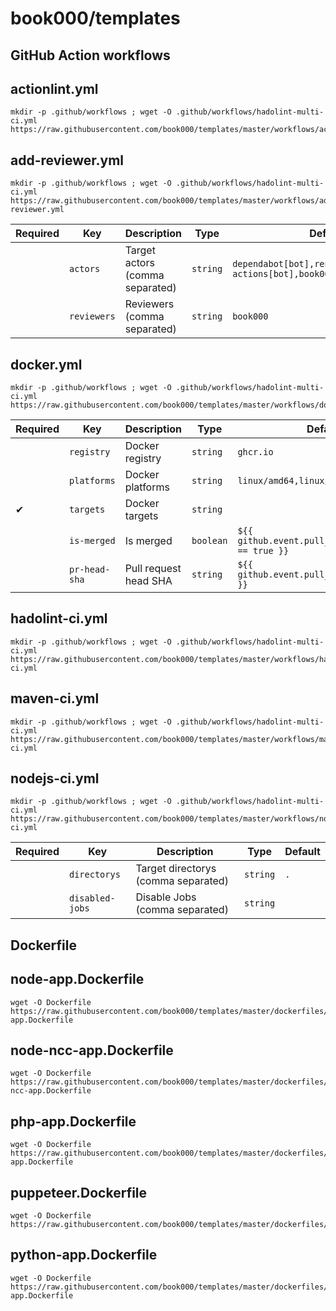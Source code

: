 # book000/templates

## GitHub Action workflows

## actionlint.yml

```shell
mkdir -p .github/workflows ; wget -O .github/workflows/hadolint-multi-ci.yml https://raw.githubusercontent.com/book000/templates/master/workflows/actionlint.yml
```

## add-reviewer.yml

```shell
mkdir -p .github/workflows ; wget -O .github/workflows/hadolint-multi-ci.yml https://raw.githubusercontent.com/book000/templates/master/workflows/add-reviewer.yml
```

| Required | Key | Description | Type | Default |
| --- | --- | --- | --- | --- |
|  | `actors` | Target actors (comma separated) | `string` | `dependabot[bot],renovate[bot],github-actions[bot],book000` |
|  | `reviewers` | Reviewers (comma separated) | `string` | `book000` |

## docker.yml

```shell
mkdir -p .github/workflows ; wget -O .github/workflows/hadolint-multi-ci.yml https://raw.githubusercontent.com/book000/templates/master/workflows/docker.yml
```

| Required | Key | Description | Type | Default |
| --- | --- | --- | --- | --- |
|  | `registry` | Docker registry | `string` | `ghcr.io` |
|  | `platforms` | Docker platforms | `string` | `linux/amd64,linux/arm64` |
| ✔ | `targets` | Docker targets | `string` |  |
|  | `is-merged` | Is merged | `boolean` | `${{ github.event.pull_request.merged == true }}` |
|  | `pr-head-sha` | Pull request head SHA | `string` | `${{ github.event.pull_request.head.sha }}` |

## hadolint-ci.yml

```shell
mkdir -p .github/workflows ; wget -O .github/workflows/hadolint-multi-ci.yml https://raw.githubusercontent.com/book000/templates/master/workflows/hadolint-ci.yml
```

## maven-ci.yml

```shell
mkdir -p .github/workflows ; wget -O .github/workflows/hadolint-multi-ci.yml https://raw.githubusercontent.com/book000/templates/master/workflows/maven-ci.yml
```

## nodejs-ci.yml

```shell
mkdir -p .github/workflows ; wget -O .github/workflows/hadolint-multi-ci.yml https://raw.githubusercontent.com/book000/templates/master/workflows/nodejs-ci.yml
```

| Required | Key | Description | Type | Default |
| --- | --- | --- | --- | --- |
|  | `directorys` | Target directorys (comma separated) | `string` | `.` |
|  | `disabled-jobs` | Disable Jobs (comma separated) | `string` |  |

## Dockerfile

## node-app.Dockerfile

```shell
wget -O Dockerfile https://raw.githubusercontent.com/book000/templates/master/dockerfiles/node-app.Dockerfile
```

## node-ncc-app.Dockerfile

```shell
wget -O Dockerfile https://raw.githubusercontent.com/book000/templates/master/dockerfiles/node-ncc-app.Dockerfile
```

## php-app.Dockerfile

```shell
wget -O Dockerfile https://raw.githubusercontent.com/book000/templates/master/dockerfiles/php-app.Dockerfile
```

## puppeteer.Dockerfile

```shell
wget -O Dockerfile https://raw.githubusercontent.com/book000/templates/master/dockerfiles/puppeteer.Dockerfile
```

## python-app.Dockerfile

```shell
wget -O Dockerfile https://raw.githubusercontent.com/book000/templates/master/dockerfiles/python-app.Dockerfile
```

